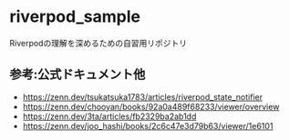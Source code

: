 # riverpod_sample

Riverpodの理解を深めるための自習用リポジトリ

## 参考:公式ドキュメント他
- https://zenn.dev/tsukatsuka1783/articles/riverpod_state_notifier
- https://zenn.dev/chooyan/books/92a0a489f68233/viewer/overview
- https://zenn.dev/3ta/articles/fb2329ba2ab1dd
- https://zenn.dev/joo_hashi/books/2c6c47e3d79b63/viewer/1e6101
